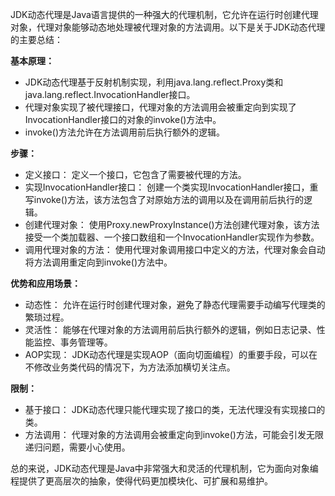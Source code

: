 JDK动态代理是Java语言提供的一种强大的代理机制，它允许在运行时创建代理对象，代理对象能够动态地处理被代理对象的方法调用。以下是关于JDK动态代理的主要总结：

**基本原理：**
   + JDK动态代理基于反射机制实现，利用java.lang.reflect.Proxy类和java.lang.reflect.InvocationHandler接口。
   + 代理对象实现了被代理接口，代理对象的方法调用会被重定向到实现了InvocationHandler接口的对象的invoke()方法中。
   + invoke()方法允许在方法调用前后执行额外的逻辑。

**步骤：**
   + 定义接口： 定义一个接口，它包含了需要被代理的方法。
   + 实现InvocationHandler接口： 创建一个类实现InvocationHandler接口，重写invoke()方法，该方法包含了对原始方法的调用以及在调用前后执行的逻辑。
   + 创建代理对象： 使用Proxy.newProxyInstance()方法创建代理对象，该方法接受一个类加载器、一个接口数组和一个InvocationHandler实现作为参数。
   + 调用代理对象的方法： 使用代理对象调用接口中定义的方法，代理对象会自动将方法调用重定向到invoke()方法中。 

**优势和应用场景：**
   + 动态性： 允许在运行时创建代理对象，避免了静态代理需要手动编写代理类的繁琐过程。
   + 灵活性： 能够在代理对象的方法调用前后执行额外的逻辑，例如日志记录、性能监控、事务管理等。
   + AOP实现： JDK动态代理是实现AOP（面向切面编程）的重要手段，可以在不修改业务类代码的情况下，为方法添加横切关注点。

**限制：**
   + 基于接口： JDK动态代理只能代理实现了接口的类，无法代理没有实现接口的类。
   + 方法调用： 代理对象的方法调用会被重定向到invoke()方法，可能会引发无限递归问题，需要小心使用。

总的来说，JDK动态代理是Java中非常强大和灵活的代理机制，它为面向对象编程提供了更高层次的抽象，使得代码更加模块化、可扩展和易维护。